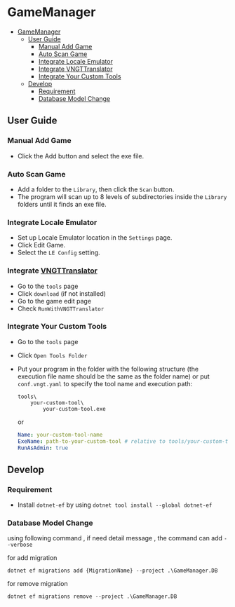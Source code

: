 # GameManager

- [GameManager](#gamemanager)
  - [User Guide](#user-guide)
    - [Manual Add Game](#manual-add-game)
    - [Auto Scan Game](#auto-scan-game)
    - [Integrate Locale Emulator](#integrate-locale-emulator)
    - [Integrate VNGTTranslator](#integrate-vngttranslator)
    - [Integrate Your Custom Tools](#integrate-your-custom-tools)
  - [Develop](#develop)
    - [Requirement](#requirement)
    - [Database Model Change](#database-model-change)

## User Guide

### Manual Add Game

- Click the Add button and select the exe file.

### Auto Scan Game

- Add a folder to the `Library`, then click the `Scan` button.
- The program will scan up to 8 levels of subdirectories inside the `Library` folders until it finds an exe file.

### Integrate Locale Emulator

- Set up Locale Emulator location in the `Settings` page.
- Click Edit Game.
- Select the `LE Config` setting.

### Integrate [VNGTTranslator](https://github.com/charles7668/VNGTTranslator)

- Go to the `tools` page
- Click `download` (if not installed)
- Go to the game edit page
- Check `RunWithVNGTTranslator`

### Integrate Your Custom Tools

- Go to the `tools` page
- Click `Open Tools Folder`
- Put your program in the folder with the following structure (the execution file name should be the same as the folder name) or put `conf.vngt.yaml` to specify the tool name and execution path:

  ```shell
  tools\
      your-custom-tool\
          your-custom-tool.exe
  ```

  or

  ```yaml
  Name: your-custom-tool-name
  ExeName: path-to-your-custom-tool # relative to tools/your-custom-tool folder
  RunAsAdmin: true
  ```

## Develop

### Requirement

- Install `dotnet-ef` by using `dotnet tool install --global dotnet-ef`

### Database Model Change

using following command , if need detail message , the command can add `--verbose`

for add migration

```shell
dotnet ef migrations add {MigrationName} --project .\GameManager.DB
```

for remove migration

```shell
dotnet ef migrations remove --project .\GameManager.DB
```
